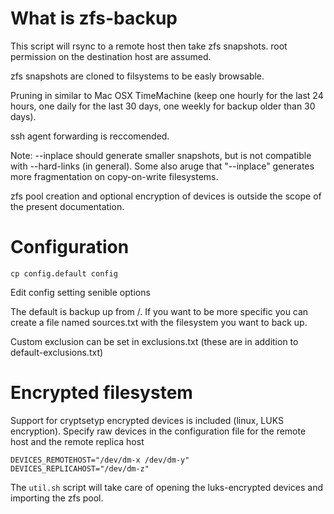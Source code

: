 # What is zfs-backup

This script will rsync to a remote host then take zfs snapshots.
root permission on the destination host are assumed.

zfs snapshots are cloned to filsystems to be easly browsable.

Pruning in similar to Mac OSX TimeMachine (keep one hourly for the
last 24 hours, one daily for the last 30 days, one weekly for backup
older than 30 days).

ssh agent forwarding is reccomended.

Note: --inplace should generate smaller snapshots, but is not compatible with
--hard-links (in general). Some also aruge that "--inplace" generates more
fragmentation on copy-on-write filesystems.

zfs pool creation and optional encryption of devices is outside the scope of the present documentation.

# Configuration

    cp config.default config

Edit config setting senible options

The default is backup up from /. If you want to be more
specific you can create a file named sources.txt with the filesystem you want
to back up.

Custom exclusion can be set in exclusions.txt (these are in addition to
default-exclusions.txt)


# Encrypted filesystem

Support for cryptsetyp encrypted devices is included (linux, LUKS encryption).
Specify raw devices in the configuration file for the remote host and the remote replica host

    DEVICES_REMOTEHOST="/dev/dm-x /dev/dm-y"
    DEVICES_REPLICAHOST="/dev/dm-z"

The `util.sh` script will take care of opening the luks-encrypted devices and importing the
zfs pool.

